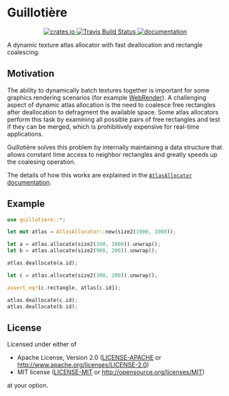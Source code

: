# Guillotière

<p align="center">
  <a href="https://crates.io/crates/guillotiere">
      <img src="https://img.shields.io/crates/v/guillotiere.svg" alt="crates.io">
  </a>
  <a href="https://travis-ci.org/nical/guillotiere">
      <img src="https://img.shields.io/travis/nical/guillotiere/master.svg" alt="Travis Build Status">
  </a>
  <a href="https://docs.rs/guillotiere">
      <img src="https://docs.rs/guillotiere/badge.svg" alt="documentation">
  </a>

</p>

A dynamic texture atlas allocator with fast deallocation and rectangle coalescing.

## Motivation

The ability to dynamically batch textures together is important for some graphics rendering scenarios (for example [WebRender](https://github.com/servo/webrender)).
A challenging aspect of dynamic atlas allocation is the need to coalesce free rectangles after deallocation to defragment the available space.
Some atlas allocators perform this task by examining all possible pairs of free rectangles and test if they can be merged, which is prohibitively expensive for real-time applications.

Guillotière solves this problem by internally maintaining a data structure that allows constant time access to neighbor rectangles and greatly speeds up the coalesing operation.

The details of how this works are explained in the [`AtlasAllocator` documentation](https://docs.rs/guillotiere/*/guillotiere/struct.AtlasAllocator.html).

## Example

```rust
use guillotiere::*;

let mut atlas = AtlasAllocator::new(size2(1000, 1000));

let a = atlas.allocate(size2(100, 1000)).unwrap();
let b = atlas.allocate(size2(900, 200)).unwrap();

atlas.deallocate(a.id);

let c = atlas.allocate(size2(300, 200)).unwrap();

assert_eq!(c.rectangle, atlas[c.id]);

atlas.deallocate(c.id);
atlas.deallocate(b.id);
```

## License

Licensed under either of

 * Apache License, Version 2.0 ([LICENSE-APACHE](LICENSE-APACHE) or http://www.apache.org/licenses/LICENSE-2.0)
 * MIT license ([LICENSE-MIT](LICENSE-MIT) or http://opensource.org/licenses/MIT)

at your option.

